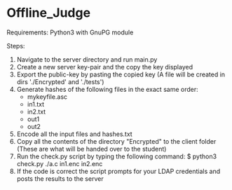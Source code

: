 # Offline_Judge

Requirements: Python3 with GnuPG module

Steps:
1) Navigate to the server directory and run main.py
2) Create a new server key-pair and the copy the key displayed
3) Export the public-key by pasting the copied key (A file will be created in dirs './Encrypted' and './tests')
4) Generate hashes of the following files in the exact same order:
	* mykeyfile.asc
	* in1.txt
	* in2.txt
	* out1
	* out2
5) Encode all the input files and hashes.txt
6) Copy all the contents of the directory "Encrypted" to the client folder (These are what will be handed over to the student)
7) Run the check.py script by typing the following command:
	$ python3 check.py ./a.c in1.enc in2.enc
8) If the code is correct the script prompts for your LDAP credentials and posts the results to the server
